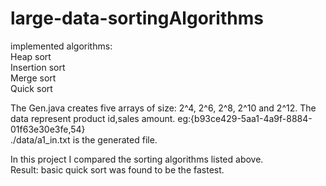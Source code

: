# large-data-sortingAlgorithms

implemented algorithms:\
Heap sort\
Insertion sort\
Merge sort\
Quick sort

The Gen.java creates five arrays of size: 2^4, 2^6, 2^8, 2^10 and 2^12. The data represent product id,sales amount. eg:{b93ce429-5aa1-4a9f-8884-01f63e30e3fe,54}\
./data/a1_in.txt is the generated file.

In this project I compared the sorting algorithms listed above.\
Result: basic quick sort was found to be the fastest.
